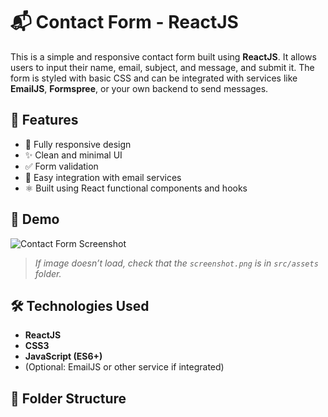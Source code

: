# 📬 Contact Form - ReactJS

This is a simple and responsive contact form built using **ReactJS**. It allows users to input their name, email, subject, and message, and submit it. The form is styled with basic CSS and can be integrated with services like **EmailJS**, **Formspree**, or your own backend to send messages.

## 🚀 Features

- 📱 Fully responsive design
- ✨ Clean and minimal UI
- ✅ Form validation
- 📧 Easy integration with email services
- ⚛️ Built using React functional components and hooks

## 📸 Demo

![Contact Form Screenshot](https://raw.githubusercontent.com/harshshrivas8055/contactform-reactjs/main/src/assets/screenshot.png)  
> *If image doesn’t load, check that the `screenshot.png` is in `src/assets` folder.*

## 🛠️ Technologies Used

- **ReactJS**
- **CSS3**
- **JavaScript (ES6+)**
- (Optional: EmailJS or other service if integrated)

## 📁 Folder Structure

